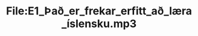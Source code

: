 ---
title: File:E1_Það_er_frekar_erfitt_að_læra_íslensku.mp3
recording of: Það er frekar erfitt að læra íslensku.
reading speed: slow
speaker: E
license: CC0
---
